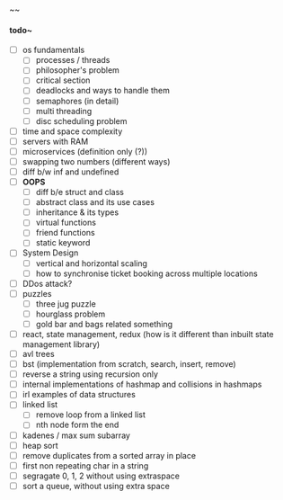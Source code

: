 ~~

#### todo~
- [ ] os fundamentals
	- [ ] processes / threads
	- [ ] philosopher's problem
	- [ ] critical section
	- [ ] deadlocks and ways to handle them
	- [ ] semaphores (in detail)
	- [ ] multi threading
	- [ ] disc scheduling problem
- [ ] time and space complexity
- [ ] servers with RAM
- [ ] microservices (definition only (?))
- [ ] swapping two numbers (different ways)
- [ ] diff b/w inf and undefined
- [ ] **OOPS**
	- [ ] diff b/e struct and class
	- [ ] abstract class and its use cases
	- [ ] inheritance & its types
	- [ ] virtual functions
	- [ ] friend functions
	- [ ] static keyword
- [ ] System Design
	- [ ] vertical and horizontal scaling
	- [ ] how to synchronise ticket booking across multiple locations
- [ ] DDos attack?
- [ ] puzzles
	- [ ] three jug puzzle
	- [ ] hourglass problem
	- [ ] gold bar and bags related something
- [ ] react, state management, redux (how is it different than inbuilt state management library)
- [ ] avl trees
- [ ] bst (implementation from scratch, search, insert, remove)
- [ ] reverse a string using recursion only
- [ ] internal implementations of hashmap and collisions in hashmaps
- [ ] irl examples of data structures
- [ ] linked list
	- [ ] remove loop from a linked list
	- [ ] nth node form the end
- [ ] kadenes / max sum subarray
- [ ] heap sort
- [ ] remove duplicates from a sorted array in place 
- [ ] first non repeating char in a string
- [ ] segragate 0, 1, 2 without using extraspace
- [ ] sort a queue, without using extra space